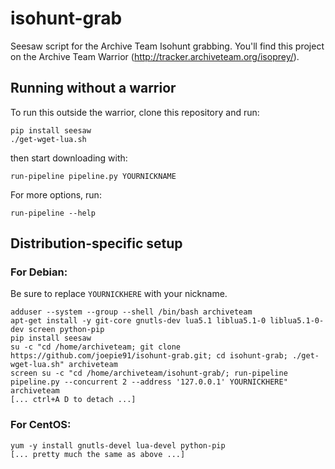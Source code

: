 isohunt-grab
=========================

Seesaw script for the Archive Team Isohunt grabbing.
You'll find this project on the Archive Team Warrior (http://tracker.archiveteam.org/isoprey/).


Running without a warrior
-------------------------

To run this outside the warrior, clone this repository and run:

    pip install seesaw
    ./get-wget-lua.sh

then start downloading with:

    run-pipeline pipeline.py YOURNICKNAME

For more options, run:

    run-pipeline --help

Distribution-specific setup
-------------------------

### For Debian:

Be sure to replace `YOURNICKHERE` with your nickname.

    adduser --system --group --shell /bin/bash archiveteam
    apt-get install -y git-core gnutls-dev lua5.1 liblua5.1-0 liblua5.1-0-dev screen python-pip
    pip install seesaw
    su -c "cd /home/archiveteam; git clone https://github.com/joepie91/isohunt-grab.git; cd isohunt-grab; ./get-wget-lua.sh" archiveteam
    screen su -c "cd /home/archiveteam/isohunt-grab/; run-pipeline pipeline.py --concurrent 2 --address '127.0.0.1' YOURNICKHERE" archiveteam
    [... ctrl+A D to detach ...]
    
### For CentOS:

    yum -y install gnutls-devel lua-devel python-pip
    [... pretty much the same as above ...]
